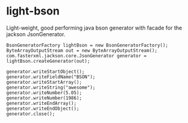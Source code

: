 light-bson
==========

Light-weight, good performing java bson generator with facade for the jackson JsonGenerator.

``` 
BsonGeneratorFactory lightBson = new BsonGeneratorFactory();
ByteArrayOutputStream out = new ByteArrayOutputStream();
com.fasterxml.jackson.core.JsonGenerator generator = lightBson.createGenerator(out);

generator.writeStartObject();
generator.writeFieldName("BSON");
generator.writeStartArray();
generator.writeString("awesome");
generator.writeNumber(5.05);
generator.writeNumber(1986);
generator.writeEndArray();
generator.writeEndObject();
generator.close();
``` 
